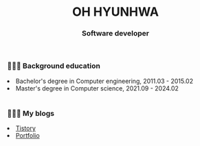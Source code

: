 <div align='center'>

<h1>OH HYUNHWA</h1>
<h3>Software developer</h3>

</div>

<br>

<div>
  <h3>👩🏻‍🎓 Background education</h3>
  <li>Bachelor's degree in Computer engineering, 2011.03 - 2015.02</li>
  <li>Master's degree in Computer science, 2021.09 - 2024.02</li>
</div>

<br>

<div>
  <h3>👩🏻‍💻 My blogs </h3>
  <li><a href="https://devlog-berra.tistory.com">Tistory</a></li>
  <li><a href="https://ohyunhwa.github.io">Portfolio</a></li>
</div>

<!--
**ohyunhwa/ohyunhwa** is a ✨ _special_ ✨ repository because its `README.md` (this file) appears on your GitHub profile.

Here are some ideas to get you started:

- 🔭 I’m currently working on ...
- 🌱 I’m currently learning ...
- 👯 I’m looking to collaborate on ...
- 🤔 I’m looking for help with ...
- 💬 Ask me about ...
- 📫 How to reach me: ...
- 😄 Pronouns: ...
- ⚡ Fun fact: ...
-->
